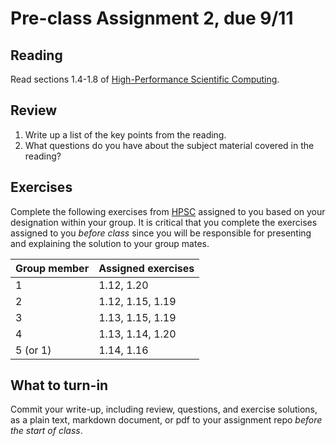 # Pre-class Assignment 2, due 9/11

## Reading

Read sections 1.4-1.8 of [High-Performance Scientific Computing](https://cmse-courses.slack.com/files/UC9P697JS/FCFH5HR6V/eijkhoutintrotohpc.pdf).

## Review

1. Write up a list of the key points from the reading.
2. What questions do you have about the subject material covered in the reading?

## Exercises

Complete the following exercises from [HPSC](https://cmse-courses.slack.com/files/UC9P697JS/FCFH5HR6V/eijkhoutintrotohpc.pdf) assigned to you based on your designation within your group. It is critical that you complete the exercises assigned to you _before class_ since you will be responsible for presenting and explaining the solution to your group mates.

Group member | Assigned exercises
-------------|-------------------
1            | 1.12, 1.20
2            | 1.12, 1.15, 1.19
3            | 1.13, 1.15, 1.19
4            | 1.13, 1.14, 1.20
5 (or 1)     | 1.14, 1.16

## What to turn-in

Commit your write-up, including review, questions, and exercise solutions, as a plain text, markdown document, or pdf to your assignment repo _before the start of class_.